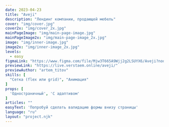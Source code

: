 ```yaml
---
date: 2023-04-23
title: "Aveji"
description: "Лендинг компании, продающей мебель"
cover: "img/cover.jpg"
cover2x: "img/cover_2x.jpg"
mainPageImage: "img/main-page-image.jpg"
mainPageImage2x: "img/main-page-image_2x.jpg"
image: "img/inner-image.jpg"
image2x: "img/inner-image_2x.jpg"
levels:
  - easy
figmaLink: "https://www.figma.com/file/Mjw3T665A9Wjj2g2LSUYX6/Aveji?node-id=0%3A1&t=jLRrg3pCZIfELRZt-1"
previewLink: "https://live.verstaem.online/aveji/"
previewAuthor: "artem_titov"
skills: [
  "Сетка (flex или grid)", "Анимация"
]
props: [
  'Одностраничный', 'С адаптивом'
]
articles: ""
easyText: 'Попробуй сделать валидацию формы внизу страницы'
language: "ru"
layout: "project.njk"
---
```


